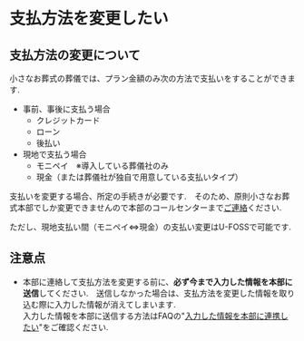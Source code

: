 # 支払方法を変更したい  

## 支払方法の変更について  
小さなお葬式の葬儀では、プラン金額のみ次の方法で支払いをすることができます.  

 - 事前、事後に支払う場合  
    - クレジットカード
    - ローン
    - 後払い
 - 現地で支払う場合  
    - モニペイ　※導入している葬儀社のみ
    - 現金（または葬儀社が独自で用意している支払いタイプ）

支払いを変更する場合、所定の手続きが必要です.　そのため、原則小さなお葬式本部でしか変更できませんので本部のコールセンターまで[ご連絡](../../contact/)ください. 
  
ただし、現地支払い間（モニペイ⇔現金）の支払い変更はU-FOSSで可能です.

## 注意点
- 本部に連絡して支払方法を変更する前に、**必ず今まで入力した情報を本部に送信**してください.　送信しなかった場合は、支払方法を変更した情報を取り込む際に入力した情報が消えてしまいます.  
入力した情報を本部に送信する方法はFAQの"[入力した情報を本部に連携したい](../push_data)"をご確認ください. 